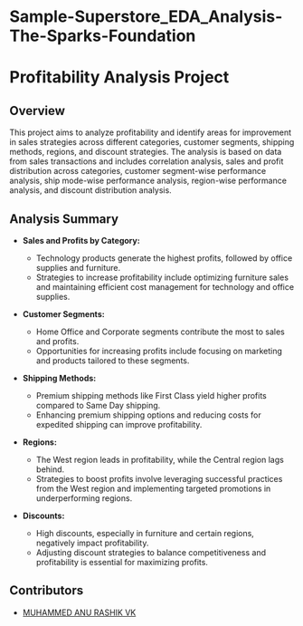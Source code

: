 # Sample-Superstore_EDA_Analysis-The-Sparks-Foundation
# Profitability Analysis Project 
## Overview
This project aims to analyze profitability and identify areas for improvement in sales strategies across different categories, customer segments, shipping methods, regions, and discount strategies. The analysis is based on data from sales transactions and includes correlation analysis, sales and profit distribution across categories, customer segment-wise performance analysis, ship mode-wise performance analysis, region-wise performance analysis, and discount distribution analysis.

## Analysis Summary
- **Sales and Profits by Category:**
  - Technology products generate the highest profits, followed by office supplies and furniture.
  - Strategies to increase profitability include optimizing furniture sales and maintaining efficient cost management for technology and office supplies.

- **Customer Segments:**
  - Home Office and Corporate segments contribute the most to sales and profits.
  - Opportunities for increasing profits include focusing on marketing and products tailored to these segments.

- **Shipping Methods:**
  - Premium shipping methods like First Class yield higher profits compared to Same Day shipping.
  - Enhancing premium shipping options and reducing costs for expedited shipping can improve profitability.

- **Regions:**
  - The West region leads in profitability, while the Central region lags behind.
  - Strategies to boost profits involve leveraging successful practices from the West region and implementing targeted promotions in underperforming regions.

- **Discounts:**
  - High discounts, especially in furniture and certain regions, negatively impact profitability.
  - Adjusting discount strategies to balance competitiveness and profitability is essential for maximizing profits.

## Contributors
- [MUHAMMED ANU RASHIK VK ](https://github.com/anurashikvk)
